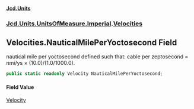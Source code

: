 #### [Jcd.Units](index 'index')
### [Jcd.Units.UnitsOfMeasure.Imperial](Jcd.Units.UnitsOfMeasure.Imperial 'Jcd.Units.UnitsOfMeasure.Imperial').[Velocities](Velocities 'Jcd.Units.UnitsOfMeasure.Imperial.Velocities')

## Velocities.NauticalMilePerYoctosecond Field

nautical mile per yoctosecond defined such that: cable per zeptosecond = nmi/ys × (10.0)/(1.0/1000.0).

```csharp
public static readonly Velocity NauticalMilePerYoctosecond;
```

#### Field Value
[Velocity](Velocity 'Jcd.Units.UnitTypes.Velocity')